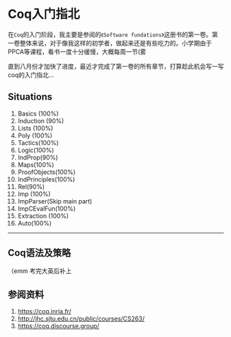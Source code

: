# Coq入门指北

在`Coq`的入门阶段，我主要是参阅的`《Software fundations》`这册书的第一卷。第一卷整体来说，对于像我这样的初学者，做起来还是有些吃力的。小学期由于PPCA等课程，看书一度十分缓慢，大概每周一节(雾

直到八月份才加快了进度，最近才完成了第一卷的所有章节，打算趁此机会写一写coq的入门指北...

## Situations

1. Basics (100%)
2. Induction (90%)
3. Lists (100%)
4. Poly (100%)
5. Tactics(100%)
6. Logic(100%)
7. IndProp(90%)
8. Maps(100%)
9. ProofObjects(100%)
10. IndPrinciples(100%)
11. Rel(90%)
12. Imp (100%)
13. ImpParser(Skip main part)
14. ImpCEvalFun(100%)
15. Extraction (100%)
16. Auto(100%)

---

## Coq语法及策略
（emm 考完大英后补上

## 参阅资料

1. https://coq.inria.fr/
2. http://jhc.sjtu.edu.cn/public/courses/CS263/
3. https://coq.discourse.group/


